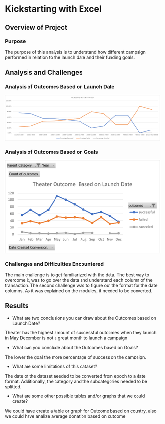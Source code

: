 # Kickstarting with Excel

## Overview of Project

### Purpose
The purpose of this analysis is to understand how different campaign performed in relation to the launch date and their funding goals.

## Analysis and Challenges

### Analysis of Outcomes Based on Launch Date

![LaunchDate](https://github.com/bernardinoe/kickstarter-analysis/blob/main/Resources/Outcomes_vs_Goals.png)

### Analysis of Outcomes Based on Goals

![Goals](https://github.com/bernardinoe/kickstarter-analysis/blob/main/Resources/Theater_Outcomes_vs_Launch.png)

### Challenges and Difficulties Encountered
The main challenge is to get familiarized with the data. The best way to overcome it, was to go over the data and understand each column of the transaction. The second challenge was to figure out the format for the date columns. As it was explained on the modules, it needed to be converted. 

## Results

- What are two conclusions you can draw about the Outcomes based on Launch Date?

Theater has the highest amount of successful outcomes when they launch in May
December is not a great month to launch a campaign

- What can you conclude about the Outcomes based on Goals?

The lower the goal the more percentage of success on the campaign. 

- What are some limitations of this dataset?

The date of the dataset needed to be converted from epoch to a date format. Additionally, the category and the subcategories needed to be splitted.

- What are some other possible tables and/or graphs that we could create?

We could have create a table or graph for Outcome based on country, also we could have analize average donation based on outcome